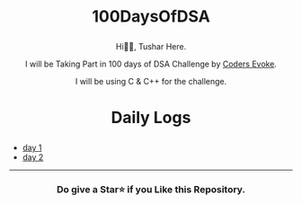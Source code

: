 # <p align="center">100DaysOfDSA </p>
<p align="center"> Hi🙋‍♂️, Tushar Here.</p>

<p align="center">I will be Taking Part in 100 days of DSA Challenge by <a href="https://github.com/Coders-Evoke-Community/DailyDsaWithCodersEvoke">Coders Evoke</a>.</p>

<p align="center">I will be using C & C++ for the challenge. </p>

# <p align="center"> Daily Logs </p>
- [day 1](https://github.com/Tushar-2003/100DaysOfDSA/tree/main/Codes/Day%201)
- [day 2](https://github.com/Tushar-2003/100DaysOfDSA/tree/main/Codes/Day%202)

<hr>

### <p align="center">Do give a Star⭐ if you Like this Repository.</p>
